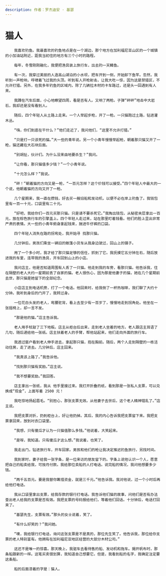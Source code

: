 ```yaml
---
description: 作者：罗杰迪安 · 基瑟
---
```


# 猫人

        我喜欢钓鱼。我最喜欢的钓鱼地点是在一个湖边，那个地方在加利福尼亚山区的一个城镇的小加油站附近，距我当初住的地方有三个小时的路程。

        每年，冬雪刚刚融化，我便把渔具装上旅行车，出去钓一天鳟鱼。

        有一次，我穿过美丽的人造高山湖泊的小水坝，把车开到一侧，开始卸下鱼竿。忽然，我听到一声枪响，呼啸着飞过我的头顶。听到有人开枪射击，让我大吃一惊，因为这是禁猎区，不允许打猎。另外，在我多年钓鱼的区域内，除了几辆拉木材的卡车路过，还是头一回遇到有人来。

        我蹲在汽车后面，小心地瞭望四周，看是否有人。又响了两枪。子弹“砰砰”地击中大岩石，我却还是没有看到人。

        随后，四个年轻人从土路上走来。一个人举起步枪，开了一枪。一只猫跑过土路，钻进灌木丛。

        “嗨，你们到底在干什么？”他们走近了，我问他们，“这里不允许打猎。”

        “只是打一只该死的猫。”大一些的青年说。另一个小青年慢慢举起枪，朝着那只猫又开了一枪，猫还藏在大石块后面。

        “别胡扯，伙计们。为什么没来由地要杀生？”我问。

        “让你看，那只猫值多少钱？”一个小青年说。

        “十元怎么样？”我说。

        “砰！”朝着猫的方向又是一枪，“一百元怎样？这个价钱可以接受。”四个年轻人中最大的一个说，他朝着猫的方向又开了一枪。

        几个星期来，我一直在攒钱，好去买一艘旧船和发动机，以便不必在岸上钓鱼了。我钱包里有一百一十元，口袋里有二十元。

        “好吧，我给你们一百元买那只猫。只是请不要杀死它。”我掏出钱包，从秘密夹层拿出一百元，放在棕色旅行车的引擎盖上。四个年轻人走过来，站在那里盯着钱看。他们的脸上显出非常严肃的表情。大一些的小青年俯身拿起钱来，揣进牛仔裤的口袋。

        四个年轻人消失在路的拐弯处，我开始寻 找那只猫。

        几分钟后，男孩们乘坐一辆旧的敞篷小货车从我身边驶过，回山上的镇子。

        用了一个多小时，我才给了那只猫足够的信任，抓到了它。我抚摸它五分钟左右，随后放进我的车里，连带我的渔具，开车回到山上的小店。

        我问店主，他是否知道周围有人丢了一只猫。他走到我的车旁，看那只猫。他告诉我，住在隔壁的老人大约一星期前丢了自家的猫。老人很伤心，因为那是他妻子的猫，她在几个星期前去世，那只猫是她留下的全部纪念。

        小店店主到电话机旁，打了一个电话。他回来时，给我倒了一杯热咖啡，我们聊了大约十分钟。我听到身后的门开了，我转过身。

        一位花白头发的老人，弯腰驼背，看上去至少有一百岁了，慢慢地走到拐角处。他坐在一张摇椅上，却一言不发。

        “那是他的猫。”店主告诉我。

        老人用手杖敲了三下地板。店主从柜台后出来，走到老人坐着的地方。老人跟店主耳语了几句，随后递给他一张纸。店主扶着老人的手臂，帮他站起来，他们走向外面的旅行车。

        我透过窗户看到老人伸手进去，拿起那只猫，抱在胸前。随后，两个人走到隔壁的一栋活动住房，走了进去。几分钟后，店主回来。

        “我真该上路了。”我告诉他。

        “找到那只猫有奖励。”店主说。

        “我不想要奖励。”我回答。

        店主拿出一张纸，我从 他手里接过来。我打开折叠的纸，看到那是一张私人支票，可以兑换成“现金”，上面写着 2500 元！

        我吃惊地扬起眉毛。“别担心，那张支票无效。从他妻子去世后，这个老人精神错乱了。”店主说。

        我把支票对折，扔到柜台上，好让他扔掉。其后，我的内心告诉我把支票留下来。我把支票拿回来，放到衬衣口袋里。

        “我想，只有傻瓜才认为一只猫值那么多钱。”他说着，大笑起来。

        “是呀，我知道。只有傻瓜才这么想。”我说着，也笑了。

        我走出门，钻进旅行车，开车回家。男孩和他们的枪让我决定推迟钓鱼旅行，另找时间。

        我到家时，妻子给我一张字条，是一位来访的朋友留下的。字条上说他认识一个人，愿意把自己的船卖给我，可按月付款。我给那位卖船的人打电话。说完船的情况，我问他想要多少钱。

        “两千五百元。要是我替你筹措资金，就是三千元。”他告诉我。我对他说，过一个小时后再给他打电话。

        我从口袋里拿出支票，给我存款的银行打电话。我告诉他们猫的故事，问他们是否有办法查出老人给我的支票是否有效。我把支票的号码报给他们，等着他们回话。十分钟后，电话打回来了。

        “基瑟先生，支票有效。”那头的女士说着，笑了。

        “有什么好笑的？”我问她。

        “噢，我给银行打电话，询问这张支票是不是真的，那位先生笑了。他告诉我，那位给你支票的老人特别富有。他拥有在加利福尼亚地区经营的大部分木材公司。”

        这还不是唯一的惊喜。那天晚上，我驱车去看待售的船、发动机和拖车。揭开帆布时，那条船跟新的一样。这笔买卖很划算，我知道自己想要它。但是，我看到船的名字，我确定注定要这条船。

        船的后面漆着的字是：猫人。

